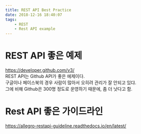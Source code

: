 ```yaml
---
title: REST API Best Practice
date: 2018-12-16 18:40:07
tags:
    - REST
    - Rest API example
---
```


# REST API 좋은 예제  
<https://developer.github.com/v3/>  
REST API는 Github API가 좋은 에제이다.  
구글이나 페이스북의 경우 사람이 많아서 오히려 관리가 잘 안되고 있댜.  
그에 비해 Github은 300명 정도로 운영하기 때문에, 좀 더 낫다고 함.  

# Rest API 좋은 가이드라인  
<https://allegro-restapi-guideline.readthedocs.io/en/latest/>  

<!-- more -->